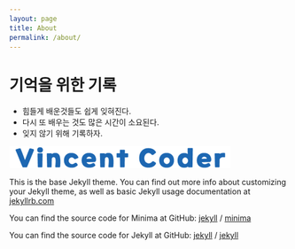 ```yaml
---
layout: page
title: About
permalink: /about/
---
```


# 기억을 위한 기록
- 힘들게 배운것들도 쉽게 잊혀진다.
- 다시 또 배우는 것도 많은 시간이 소요된다.
- 잊지 않기 위해 기록하자.

![logo](https://github.com/dukeom/dukeom.github.io/blob/master/_images/vincent_coder_logo_400.png?raw=true)

This is the base Jekyll theme. You can find out more info about customizing your Jekyll theme, as well as basic Jekyll usage documentation at [jekyllrb.com](https://jekyllrb.com/)

You can find the source code for Minima at GitHub:
[jekyll][jekyll-organization] /
[minima](https://github.com/jekyll/minima)

You can find the source code for Jekyll at GitHub:
[jekyll][jekyll-organization] /
[jekyll](https://github.com/jekyll/jekyll)

[jekyll-organization]: https://github.com/jekyll
